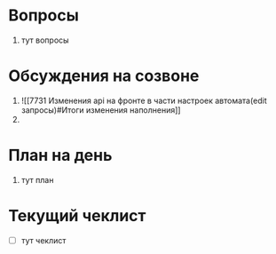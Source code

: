 # Вопросы
1. тут вопросы

# Обсуждения на созвоне
1. ![[7731 Изменения api на фронте в части настроек автомата(edit запросы)#Итоги изменения наполнения]]
2. 

# План на день
1. тут план
# Текущий чеклист 
- [ ] тут чеклист
